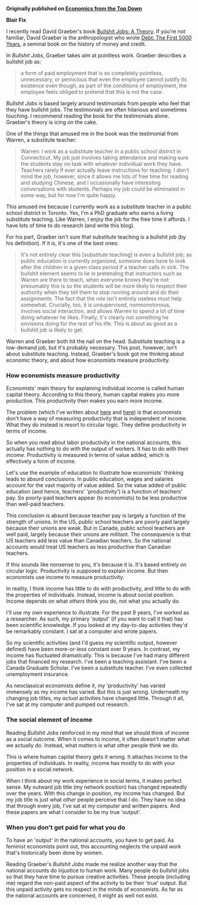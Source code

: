 <b>Originally published on <a href="https://economicsfromthetopdown.com/">Economics from the Top Down</a></b>

<b>Blair Fix</b>

<p> I recently read David Graeber's book <a href="https://en.wikipedia.org/wiki/Bullshit_Jobs" target="_blank" rel="noopener noreferrer">Bullshit Jobs: A Theory</a>. If you're not familiar, David Graeber is the anthropologist who wrote <a href="https://en.wikipedia.org/wiki/Debt:_The_First_5000_Years" target="_blank" rel="noopener noreferrer">Debt: The First 5000 Years</a>, a seminal book on the history of money and credit. </p>

<p>In <i>Bullshit Jobs</i>, Graeber takes aim  at pointless work. Graeber describes a bullshit job as:<p>

<blockquote>
 a form of paid employment that is so completely pointless, unnecessary, or pernicious that  even the employee cannot justify its existence even though, as part of the conditions of employment, the employee feels obliged to pretend that this is not the case.
</blockquote>

<p> <i>Bullshit Jobs</i> is based largely around  testimonials from people who feel that they have bullshit jobs. The testimonials are often hilarious and sometimes touching. I recommend reading the book for the testimonials alone. Graeber's theory is icing on the cake.  </p>

<p>One of the things that amused me in the book was the testimonial from Warren, a substitute teacher:</p>

<blockquote>
Warren: I work as a substitute teacher in a public school district in Connecticut. My job just involves taking attendance and making sure the students stay on task with whatever individual work they have. Teachers rarely if ever actually leave instructions for teaching. I don't mind the job, however, since it allows me lots of free time for reading and studying Chinese, and I occasionally have interesting conversations with students. Perhaps my job could be eliminated in some way, but for now I'm quite happy. 
</blockquote>


<p>This amused me because I currently work as a substitute teacher in a public school district in Toronto. Yes, I'm a PhD graduate who earns a living substitute teaching. Like Warren, I enjoy the job for the free time it affords. I have lots of time to do research (and write this blog).</p>

<p>For his part, Graeber isn't sure that substitute teaching is a bullshit job (by his definition). If it is, it's one of the best ones:</p>

<blockquote>
It's not entirely clear this [substitute teaching] is even a bullshit job; as public education is currently organized, someone does have to look after the children in a given class period if a teacher calls in sick. The bullshit element seems to lie in pretending that instructors such as Warren are there to teach, when everyone knows they're not: presumably this is so the students will be more likely to respect their authority when they tell them to stop running around and do their assignments. The fact that the role isn't entirely useless must help somewhat. Crucially, too, it is unsupervised, nonmonoto­nous, involves social interaction, and allows Warren to spend a lot of time doing whatever he likes. Finally, it's clearly not something he envisions doing for the rest of his life. This is about as good as a bullshit job is likely to get.
</blockquote>

<p> Warren and Graeber both hit the nail on the head. Substitute teaching is a low-demand job, but it's probably necessary.  This post, however, isn't about substitute teaching. Instead,  Graeber's book  got me thinking about economic theory, and about how economists measure productivity. 

<h3>How economists measure productivity</h3>

<p> Economists' main theory for explaining individual income is called human capital theory. According to this theory, human capital  makes you more productive. This productivity then makes you earn more income. </p>

<p>The problem (which I've written about <a href="https://economicsfromthetopdown.wordpress.com/2019/07/08/no-productivity-does-not-explain-income/" target="_blank" rel="noopener noreferrer">here</a> and <a href="https://economicsfromthetopdown.wordpress.com/2019/11/14/productivity-does-not-explain-wages/" target="_blank" rel="noopener noreferrer">here</a>) is that economists don't have a way of measuring productivity that is independent of income. What they do instead is resort to circular logic. They define productivity in terms of income. </p>

<p>So when you read about labor productivity in the national accounts, this actually has nothing to do with the output of workers. It has to do with their <i>income</i>. Productivity is measured in terms of value added, which is effectively a form of income.</p>

<p>Let's use the example of education to illustrate how economists' thinking leads to absurd conclusions. In public education, wages and salaries account for the vast majority of value added. So the value added of public education (and hence, teachers' 'productivity') is a function of teachers' pay. So poorly-paid teachers appear (to economists) to be less productive than well-paid teachers. </p>

<p> This conclusion is absurd because teacher pay is largely a function of the strength of unions. In the US, public school teachers are poorly paid largely because their unions are weak. But in Canada, public school teachers are well paid, largely because their unions are militant. The consequence is that US teachers add less value than Canadian teachers. So the national accounts would treat US teachers as less productive than Canadian teachers. </p>

<p>If this sounds like nonsense to you, it's because it is. It's based entirely on circular logic. Productivity is supposed to explain income. But then economists use income to measure productivity.  </p>

<p>In reality, I think income has  little to do with productivity, and little to do with the properties of individuals. Instead, income is about social position. Income depends on what <i>others</i> think you do, not what you actually do. </p>

<p>I'll use my own experience to illustrate. For the past 9 years, I've worked as a researcher. As such, my primary 'output' (if you want to call it that) has been scientific knowledge. If you looked at my day-to-day activities they'd be remarkably constant. I sat at a computer and wrote papers. </p>

<p>So my scientific activities (and I'd guess my scientific output, however defined) have been more-or-less constant over 9 years. In contrast, my income has fluctuated dramatically. This is because I've had many different jobs that financed my research. I've been a teaching assistant. I've been a Canada Graduate Scholar. I've been a substitute teacher. I've even collected unemployment insurance. </p>

<p>As neoclassical economists define it, my 'productivity' has varied immensely as my income has varied. But this is just wrong.  Underneath my changing job titles, my <i>actual</i> activities have changed little. Through it all, I've sat at my computer and pumped out research. 


<h3> The social element of income </h3>

<p>Reading <i>Bullshit Jobs</i> reinforced in my mind that we should think of income as a social outcome. When it comes to income, it often doesn't matter what we actually do. Instead, what matters is what other people <i>think</i> we do. 

<p>This is where human capital theory gets it wrong. It attaches income to the properties of individuals. In reality, income has mostly to do with your position in a social network. </p>

<p> When I think about my work experience in social terms, it makes perfect sense. My outward job title (my network position) has changed repeatedly over the years. With this change in position, my income has changed. But my job title is just what <i>other</i> people perceive that I do. They have no idea that through every job, I've sat at my computer and written papers. And these papers are what I consider to be my true 'output'.  </p>


<h3>When you don't get paid for what you do</h3>

<p>To have an 'output' in the national accounts, you have to get paid. As feminist economists point out, this accounting neglects the unpaid work that's historically been done by women. </p>

<p> Reading Graeber's <i>Bullshit Jobs</i> made me realize another way that the national accounts do injustice to human work. Many people do  bullshit  jobs so that they have time to pursue creative activities. These people (including me) regard the non-paid aspect of the activity to be their 'true' output. But this unpaid activity gets no respect in the minds of economists. As far as the national accounts are concerned, it might as well not exist.</p>


